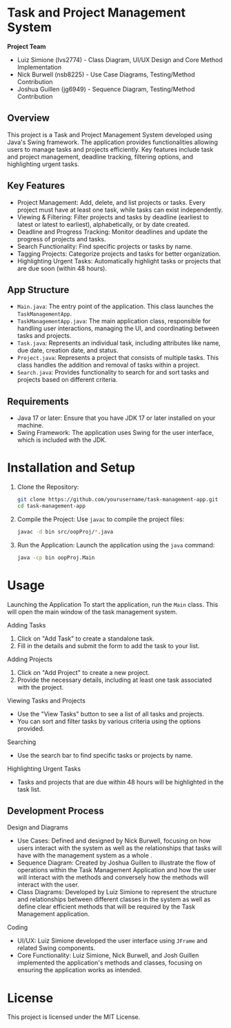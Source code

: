 # Task and Project Management System

**Project Team**
- Luiz Simione (lvs2774) - Class Diagram, UI/UX Design and Core Method Implementation
- Nick Burwell  (nsb8225) - Use Case Diagrams, Testing/Method Contribution
- Joshua Guillen (jg6949) - Sequence Diagram, Testing/Method Contribution

## Overview
This project is a Task and Project Management System developed using Java's Swing framework. 
The application provides functionalities allowing users to manage tasks and projects efficiently. 
Key features include task and project management, deadline tracking, filtering options, and highlighting urgent tasks.

## Key Features
-  Project Management: Add, delete, and list projects or tasks. Every project must have at least one task, while tasks can exist independently.
- Viewing & Filtering: Filter projects and tasks by deadline (earliest to latest or latest to earliest), alphabetically, or by date created.
- Deadline and Progress Tracking: Monitor deadlines and update the progress of projects and tasks.
- Search Functionality: Find specific projects or tasks by name.
- Tagging Projects: Categorize projects and tasks for better organization.
- Highlighting Urgent Tasks: Automatically highlight tasks or projects that are due soon (within 48 hours).

## App Structure

- `Main.java`: The entry point of the application. This class launches the `TaskManagementApp`.
- `TaskManagementApp.java`: The main application class, responsible for handling user interactions, managing the UI, and coordinating between tasks and projects.
- `Task.java`: Represents an individual task, including attributes like name, due date, creation date, and status.
- `Project.java`: Represents a project that consists of multiple tasks. This class handles the addition and removal of tasks within a project.
- `Search.java`: Provides functionality to search for and sort tasks and projects based on different criteria.

## Requirements
- Java 17 or later: Ensure that you have JDK 17 or later installed on your machine.
- Swing Framework: The application uses Swing for the user interface, which is included with the JDK.

# Installation and Setup

1. Clone the Repository:
   ```bash
   git clone https://github.com/yourusername/task-management-app.git
   cd task-management-app
   ```

2. Compile the Project:
   Use `javac` to compile the project files:
   ```bash
   javac -d bin src/oopProj/*.java
   ```

3. Run the Application:
   Launch the application using the `java` command:
   ```bash
   java -cp bin oopProj.Main
   ```

# Usage

Launching the Application
To start the application, run the `Main` class. This will open the main window of the task management system.

Adding Tasks
1. Click on "Add Task" to create a standalone task.
2. Fill in the details and submit the form to add the task to your list.

Adding Projects
1. Click on "Add Project" to create a new project.
2. Provide the necessary details, including at least one task associated with the project.

Viewing Tasks and Projects
- Use the "View Tasks" button to see a list of all tasks and projects.
- You can sort and filter tasks by various criteria using the options provided.

Searching
- Use the search bar to find specific tasks or projects by name.

Highlighting Urgent Tasks
- Tasks and projects that are due within 48 hours will be highlighted in the task list.

## Development Process

Design and Diagrams
- Use Cases: Defined and designed by Nick Burwell, focusing on how users interact with the system as well as the relationships that tasks will have with the management system as a whole .
- Sequence Diagram: Created by Joshua Guillen to illustrate the flow of operations within the Task Management Application and how the user will interact with the methods and conversely how the methods will interact with the user. 
- Class Diagrams: Developed by Luiz Simione to represent the structure and relationships between different classes in the system as well as define clear efficient methods that will be required by the Task Management application.

Coding
- UI/UX: Luiz Simione developed the user interface using `JFrame` and related Swing components.
- Core Functionality: Luiz Simione, Nick Burwell, and Josh Guillen implemented the application's methods and classes, focusing on ensuring the application works as intended.


# License

This project is licensed under the MIT License.


